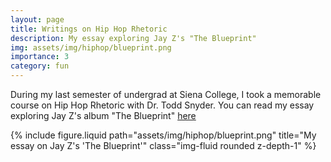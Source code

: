 ```yaml
---
layout: page
title: Writings on Hip Hop Rhetoric
description: My essay exploring Jay Z's "The Blueprint"
img: assets/img/hiphop/blueprint.png
importance: 3
category: fun
---
```


During my last semester of undergrad at Siena College, I took a memorable course on Hip Hop Rhetoric with Dr. Todd Snyder. You can read my essay exploring Jay Z's album "The Blueprint" <a href="https://drive.google.com/file/d/1fwW4iwHieuWqdwH2QmnFrst3x-A-V6CG/view?usp=sharing">here</a>

<div class="row">
    <div class="col-sm mt-3 mt-md-0">
        {% include figure.liquid path="assets/img/hiphop/blueprint.png" title="My essay on Jay Z's 'The Blueprint'" class="img-fluid rounded z-depth-1" %}
    </div>
</div>


